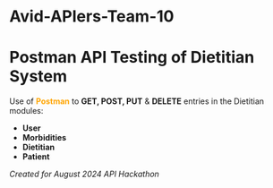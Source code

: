 # Avid-APIers-Team-10


 <h1> Postman API Testing of Dietitian System </h1>
  Use of <span style="color:orange"><b>Postman</b></span> to <b>GET, POST, PUT</b> & <b>DELETE</b> entries in the Dietitian modules:

- <b>User
- Morbidities
- Dietitian
- Patient
</b>







<i>Created for August 2024 API Hackathon
